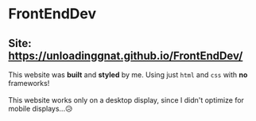 # FrontEndDev


## Site: https://unloadinggnat.github.io/FrontEndDev/

This website was <b>built</b> and <b>styled</b> by me. Using just <code>html</code> and <code>css</code> with <b>no</b> frameworks! <br><br> This website works only on a desktop display, since I didn't optimize for mobile displays...😥
